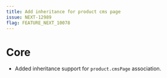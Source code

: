 ```yaml
---
title: Add inheritance for product cms page
issue: NEXT-12989
flag: FEATURE_NEXT_10078
---
```

# Core
* Added inheritance support for `product.cmsPage` association.
